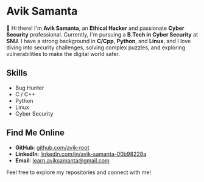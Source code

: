 # Avik Samanta

👋 Hi there! I'm **Avik Samanta**, an **Ethical Hacker** and passionate **Cyber Security** professional. Currently, I'm pursuing a **B.Tech in Cyber Security** at **SNU**. I have a strong background in **C/Cpp**, **Python**, and **Linux**, and I love diving into security challenges, solving complex puzzles, and exploring vulnerabilities to make the digital world safer.

## Skills
- Bug Hunter
- C / C++
- Python
- Linux
- Cyber Security

## Find Me Online
- **GitHub**: [github.com/avik-root](https://github.com/avik-root)
- **LinkedIn**: [linkedin.com/in/avik-samanta-00b98228a](https://www.linkedin.com/in/avik-samanta-00b98228a/)
- **Email**: [learn.aviksamanta@gmail.com](mailto:learn.aviksamanta@gmail.com)

Feel free to explore my repositories and connect with me!
